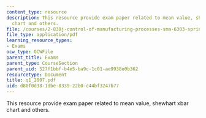 ```yaml
---
content_type: resource
description: This resource provide exam paper related to mean value, shewhart xbar
  chart and others.
file: /courses/2-830j-control-of-manufacturing-processes-sma-6303-spring-2008/d80f0d381dbe833922b0c44bf3247b77_q1_2007.pdf
file_type: application/pdf
learning_resource_types:
- Exams
ocw_type: OCWFile
parent_title: Exams
parent_type: CourseSection
parent_uid: 527f1bbf-b4e5-ba9c-1c01-ae9938e0b362
resourcetype: Document
title: q1_2007.pdf
uid: d80f0d38-1dbe-8339-22b0-c44bf3247b77
---
```

This resource provide exam paper related to mean value, shewhart xbar chart and others.

